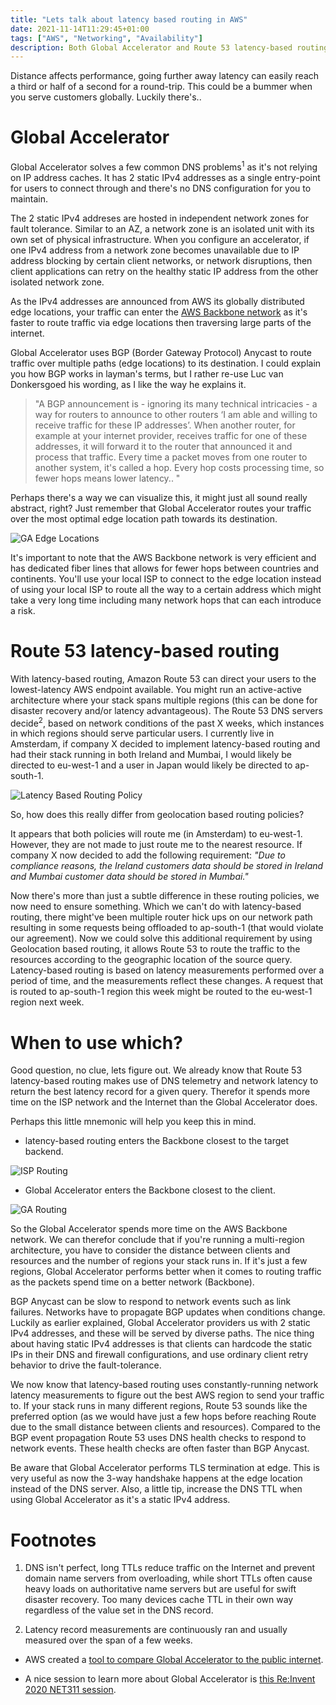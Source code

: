 ```yaml
---
title: "Lets talk about latency based routing in AWS"
date: 2021-11-14T11:29:45+01:00
tags: ["AWS", "Networking", "Availability"]
description: Both Global Accelerator and Route 53 latency-based routing policies provide a nice way to efficiently and latency-friendly balance load between resources, but what's the difference and when should you use what?
---
```


Distance affects performance, going further away latency can easily reach a third or half of a second for a round-trip. This could be a bummer when you serve customers globally. Luckily there's..

# Global Accelerator

Global Accelerator solves a few common DNS problems<sup>1</sup> as it's not relying on IP address caches. It has 2 static IPv4 addresses as a single entry-point for users to connect through and there's no DNS configuration for you to maintain.

The 2 static IPv4 addreses are hosted in independent network zones for fault tolerance. Similar to an AZ, a network zone is an isolated unit with its own set of physical infrastructure. When you configure an accelerator, if one IPv4 address from a network zone becomes unavailable due to IP address blocking by certain client networks, or network disruptions, then client applications can retry on the healthy static IP address from the other isolated network zone.

As the IPv4 addresses are announced from AWS its globally distributed edge locations, your traffic can enter the [AWS Backbone network](https://youtu.be/tPUl96EEFps?t=1524) as it's faster to route traffic via edge locations then traversing large parts of the internet.

Global Accelerator uses BGP (Border Gateway Protocol) Anycast to route traffic over multiple paths (edge locations) to its destination. I could explain you how BGP works in layman's terms, but I rather re-use Luc van Donkersgoed his wording, as I like the way he explains it.

> "A BGP announcement is - ignoring its many technical intricacies - a way for routers to announce to other routers ‘I am able and willing to receive traffic for these IP addresses’. When another router, for example at your internet provider, receives traffic for one of these addresses, it will forward it to the router that announced it and process that traffic. Every time a packet moves from one router to another system, it's called a hop. Every hop costs processing time, so fewer hops means lower latency.. "

Perhaps there's a way we can visualize this, it might just all sound really abstract, right? Just remember that Global Accelerator routes your traffic over the most optimal edge location path towards its destination.

![GA Edge Locations](/ga-edge-locations.png)

It's important to note that the AWS Backbone network is very efficient and has dedicated fiber lines that allows for fewer hops between countries and continents. You'll use your local ISP to connect to the edge location instead of using your local ISP to route all the way to a certain address which might take a very long time including many network hops that can each introduce a risk.

# Route 53 latency-based routing

With latency-based routing, Amazon Route 53 can direct your users to the lowest-latency AWS endpoint available. You might run an active-active architecture where your stack spans multiple regions (this can be done for disaster recovery and/or latency advantageous). The Route 53 DNS servers decide<sup>2</sup>, based on network conditions of the past X weeks, which instances in which regions should serve particular users. I currently live in Amsterdam, if company X decided to implement latency-based routing and had their stack running in both Ireland and Mumbai, I would likely be directed to eu-west-1 and a user in Japan would likely be directed to ap-south-1.

![Latency Based Routing Policy](/lbr-policy.png)

So, how does this really differ from geolocation based routing policies?

It appears that both policies will route me (in Amsterdam) to eu-west-1. However, they are not made to just route me to the nearest resource. If company X now decided to add the following requirement: _"Due to compliance reasons, the Ireland customers data should be stored in Ireland and Mumbai customer data should be stored in Mumbai."_

Now there's more than just a subtle difference in these routing policies, we now need to ensure something. Which we can't do with latency-based routing, there might've been multiple router hick ups on our network path resulting in some requests being offloaded to ap-south-1 (that would violate our agreement). Now we could solve this additional requirement by using Geolocation based routing, it allows Route 53 to route the traffic to the resources according to the geographic location of the source query.
Latency-based routing is based on latency measurements performed over a period of time, and the measurements reflect these changes. A request that is routed to ap-south-1 region this week might be routed to the eu-west-1 region next week.

# When to use which?

Good question, no clue, lets figure out. We already know that Route 53 latency-based routing makes use of DNS telemetry and network latency to return the best latency record for a given query. Therefor it spends more time on the ISP network and the Internet than the Global Accelerator does.

Perhaps this little mnemonic will help you keep this in mind.

- latency-based routing enters the Backbone closest to the target backend.

![ISP Routing](/isp-routing.png)

- Global Accelerator enters the Backbone closest to the client.

![GA Routing](/ga-routing.png)

So the Global Accelerator spends more time on the AWS Backbone network. We can therefor conclude that if you're running a multi-region architecture, you have to consider the distance between clients and resources and the number of regions your stack runs in. If it's just a few regions, Global Accelerator performs better when it comes to routing traffic as the packets spend time on a better network (Backbone).

BGP Anycast can be slow to respond to network events such as link failures. Networks have to propagate BGP updates when conditions change. Luckily as earlier explained, Global Accelerator providers us with 2 static IPv4 addresses, and these will be served by diverse paths. The nice thing about having static IPv4 addresses is that clients can hardcode the static IPs in their DNS and firewall configurations, and use ordinary client retry behavior to drive the fault-tolerance.

We now know that latency-based routing uses constantly-running network latency measurements to figure out the best AWS region to send your traffic to. If your stack runs in many different regions, Route 53 sounds like the preferred option (as we would have just a few hops before reaching Route due to the small distance between clients and resources). Compared to the BGP event propagation Route 53 uses DNS health checks to respond to network events. These health checks are often faster than BGP Anycast.

Be aware that Global Accelerator performs TLS termination at edge. This is very useful as now the 3-way handshake happens at the edge location instead of the DNS server. Also, a little tip, increase the DNS TTL when using Global Accelerator as it's a static IPv4 address.

# Footnotes

1. DNS isn't perfect, long TTLs reduce traffic on the Internet and prevent domain name servers from overloading, while short TTLs often cause heavy loads on authoritative name servers but are useful for swift disaster recovery. Too many devices cache TTL in their own way regardless of the value set in the DNS record.

2. Latency record measurements are continuously ran and usually measured over the span of a few weeks.

- AWS created a [tool to compare Global Accelerator to the public internet](https://speedtest.globalaccelerator.aws/).

- A nice session to learn more about Global Accelerator is [this Re:Invent 2020 NET311 session](https://youtu.be/daJ2bmw_css).
